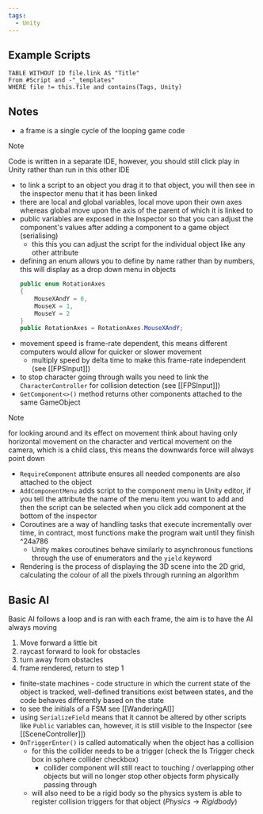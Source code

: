 ```yaml
---
tags:
  - Unity
---
```

## Example Scripts
```dataview
TABLE WITHOUT ID file.link AS "Title"
From #Script and -"_templates"
WHERE file != this.file and contains(Tags, Unity)
```
## Notes
- a frame is a single cycle of the looping game code
> [!note]
Code is written in a separate IDE, however, you should still click play in Unity rather than run in this other IDE

- to link a script to an object you drag it to that object, you will then see in the inspector menu that it has been linked
- there are local and global variables, local move upon their own axes whereas global move upon the axis of the parent of which it is linked to
- public variables are exposed in the Inspector so that you can adjust the component's values after adding a component to a game object (serialising)
	- this this you can adjust the script for the individual object like any other attribute 
- defining an enum allows you to define by name rather than by numbers, this will display as a drop down menu in objects
	```cs
	public enum RotationAxes
	{
		MouseXAndY = 0,
		MouseX = 1,
		MouseY = 2
	}
	public RotationAxes = RotationAxes.MouseXAndY;
	```
- movement speed is frame-rate dependent, this means different computers would allow for quicker or slower movement
	- multiply speed by delta time to make this frame-rate independent (see [[FPSInput]])
- to stop character going through walls you need to link the `CharacterController` for collision detection (see [[FPSInput]])
- `GetComponent<>()` method returns other components attached to the same GameObject
> [!note]
> for looking around and its effect on movement think about having only horizontal movement on the character and vertical movement on the camera, which is a child class, this means the downwards force will always point down

- `RequireComponent` attribute ensures all needed components are also attached to the object
- `AddComponentMenu` adds script to the component menu in Unity editor, if you tell the attribute the name of the menu item you want to add and then the script can be selected when you click add component at the bottom of the inspector
- Coroutines are a way of handling tasks that execute incrementally over time, in contract, most functions make the program wait until they finish ^24a786
	- Unity makes coroutines behave similarly to asynchronous functions through the use of enumerators and the `yield` keyword
- Rendering is the process of displaying the 3D scene into the 2D grid, calculating the colour of all the pixels through running an algorithm	
## Basic AI
Basic AI follows a loop and is ran with each frame, the aim is to have the AI always moving
1. Move forward a little bit
2. raycast forward to look for obstacles
3. turn away from obstacles
4. frame rendered, return to step 1

- finite-state machines - code structure in which the current state of the object is tracked, well-defined transitions exist between states, and the code behaves differently based on the state 
- to see the initials of a FSM see [[WanderingAI]]
- using `SerializeField` means that it cannot be altered by other scripts like `Public` variables can, however, it is still visible to the Inspector (see [[SceneController]])
- `OnTriggerEnter()` is called automatically when the object has a collision
	- for this the collider needs to be a trigger (check the Is Trigger check box in sphere collider checkbox)
		- collider component will still react to touching / overlapping other objects but will no longer stop other objects form physically passing through
	- will also need to be a rigid body so the physics system is able to register collision triggers for that object ($Physics \rightarrow Rigidbody$)